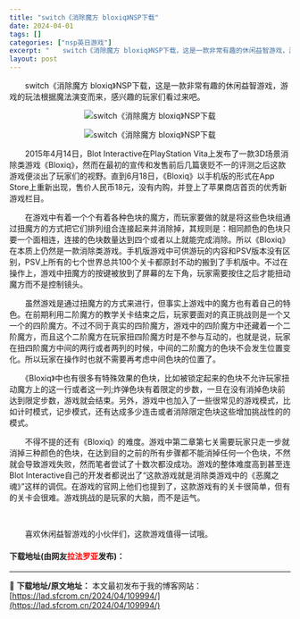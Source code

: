 ```yaml
---
title: "switch《消除魔方 bloxiq》NSP下载"
date: 2024-04-01
tags: []
categories: ["nsp英日游戏"]
excerpt: "　　switch《消除魔方 bloxiq》NSP下载，这是一款非常有趣的休闲益智游戏，游戏的玩法根据魔法演变而来，感兴趣的玩家们看过来吧。 　　2015年4月14日，Blot Interactive在PlayStation Vita上发布了一款3D场景消除类游戏《Bloxiq》，然而在最初的宣传和发&hellip;"
layout: post
---
```


 <p>　　switch《消除魔方 bloxiq》NSP下载，这是一款非常有趣的休闲益智游戏，游戏的玩法根据魔法演变而来，感兴趣的玩家们看过来吧。</p> <p align="center"><img align="" border="0" src="https://lad.sfcrom.cn/wp-content/uploads/2024/04/20240401_660a386711111.webp" alt="switch《消除魔方 bloxiq》NSP下载" /></p> <p align="center"><img align="" border="0" src="https://lad.sfcrom.cn/wp-content/uploads/2024/04/20240401_660a38676ee04.webp" alt="switch《消除魔方 bloxiq》NSP下载" /></p> <p>　　2015年4月14日，Blot Interactive在PlayStation Vita上发布了一款3D场景消除类游戏《Bloxiq》，然而在最初的宣传和发售前后几篇褒贬不一的评测之后这款游戏便淡出了玩家们的视野。直到6月18日，《Bloxiq》以手机版的形式在App Store上重新出现，售价人民币18元，没有内购，并登上了苹果商店首页的优秀新游戏栏目。</p> <p>　　在游戏中有着一个个有着各种色块的魔方，而玩家要做的就是将这些色块组通过扭魔方的方式把它们排列组合连接起来并消除掉，其规则是：相同颜色的色块只要一个面相连，连接的色块数量达到四个或者以上就能完成消除。所以《Bloxiq》在本质上仍然是一款消除类游戏。手机版游戏中可供游玩的内容和PSV版本没有区别，PSV上所有的七个世界总共100个关卡都原封不动的搬到了手机版中。不过在操作上，游戏中扭魔方的按键被放到了屏幕的左下角，玩家需要按住之后才能扭动魔方而不是控制镜头。</p> <p>　　虽然游戏是通过扭魔方的方式来进行，但事实上游戏中的魔方也有着自己的特色。在前期利用二阶魔方的教学关卡结束之后，玩家要面对的真正挑战则是一个又一个的四阶魔方。不过不同于真实的四阶魔方，游戏中的四阶魔方中还藏着一个二阶魔方，而且这个二阶魔方在玩家扭四阶魔方时是不参与互动的，也就是说，玩家在扭四阶魔方中间的两行或者两列的时候，中间的二阶魔方的色块不会发生位置变化。所以玩家在操作时也就不需要再考虑中间色块的位置了。</p> <p>　　《Bloxiq》中也有很多有特殊效果的色块，比如被锁定起来的色块不允许玩家扭动魔方上的这一行或者这一列;炸弹色块有着限定的步数，一旦在没有消掉色块前达到限定步数，游戏就会结束。另外，游戏中也加入了一些很常见的游戏模式，比如计时模式，记步模式，还有达成多少连击或者消除限定色块这些增加挑战性的的模式。</p> <p>　　不得不提的还有《Bloxiq》的难度。游戏中第二章第七关需要玩家只走一步就消掉三种颜色的色块，在达到目的之前的所有步骤都不能消掉任何一个色块，不然就会导致游戏失败，然而笔者尝试了十数次都没成功。游戏的整体难度高到甚至连Blot Interactive自己的开发者都说出了&ldquo;这款游戏就是消除类游戏中的《恶魔之魂》&rdquo;这样的调侃。在游戏的官网上他们也提到了，这款游戏有的关卡很简单，但有的关卡会很难。游戏挑战的是玩家的大脑，而不是运气。</p> <p>&nbsp;</p> <p>　　喜欢休闲益智游戏的小伙伴们，这款游戏值得一试哦。</p> <p><h4>下载地址(由网友<font color="red">拉法罗亚</font>发布)：</h4></p> 

---
📖 **下载地址/原文地址：** 本文最初发布于我的博客网站：[https://lad.sfcrom.cn/2024/04/109994/](https://lad.sfcrom.cn/2024/04/109994/)

